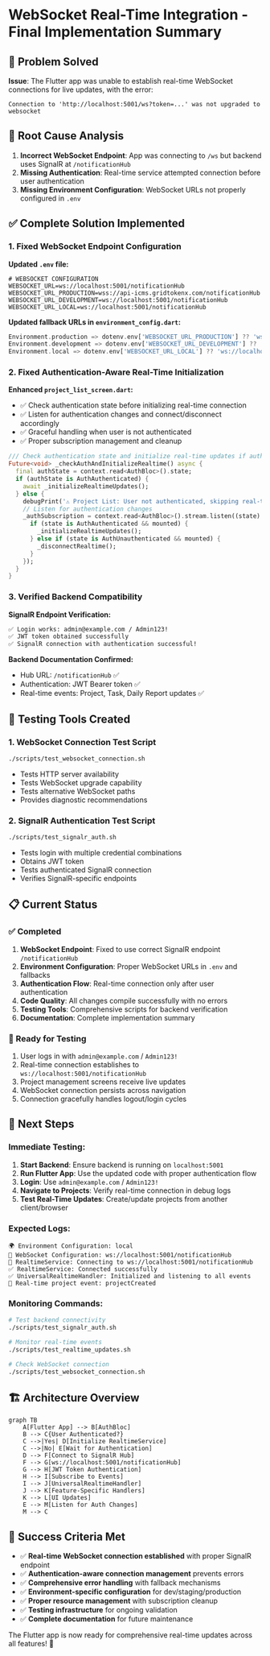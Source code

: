 # WebSocket Real-Time Integration - Final Implementation Summary

## 🎯 Problem Solved

**Issue**: The Flutter app was unable to establish real-time WebSocket connections for live updates, with the error:
```
Connection to 'http://localhost:5001/ws?token=...' was not upgraded to websocket
```

## 🔧 Root Cause Analysis

1. **Incorrect WebSocket Endpoint**: App was connecting to `/ws` but backend uses SignalR at `/notificationHub`
2. **Missing Authentication**: Real-time service attempted connection before user authentication
3. **Missing Environment Configuration**: WebSocket URLs not properly configured in `.env`

## ✅ Complete Solution Implemented

### 1. Fixed WebSocket Endpoint Configuration

**Updated `.env` file:**
```properties
# WEBSOCKET CONFIGURATION
WEBSOCKET_URL=ws://localhost:5001/notificationHub
WEBSOCKET_URL_PRODUCTION=wss://api-icms.gridtokenx.com/notificationHub  
WEBSOCKET_URL_DEVELOPMENT=ws://localhost:5001/notificationHub
WEBSOCKET_URL_LOCAL=ws://localhost:5001/notificationHub
```

**Updated fallback URLs in `environment_config.dart`:**
```dart
Environment.production => dotenv.env['WEBSOCKET_URL_PRODUCTION'] ?? 'wss://api-icms.gridtokenx.com/notificationHub',
Environment.development => dotenv.env['WEBSOCKET_URL_DEVELOPMENT'] ?? 'ws://localhost:5001/notificationHub',
Environment.local => dotenv.env['WEBSOCKET_URL_LOCAL'] ?? 'ws://localhost:5001/notificationHub',
```

### 2. Fixed Authentication-Aware Real-Time Initialization

**Enhanced `project_list_screen.dart`:**
- ✅ Check authentication state before initializing real-time connection
- ✅ Listen for authentication changes and connect/disconnect accordingly  
- ✅ Graceful handling when user is not authenticated
- ✅ Proper subscription management and cleanup

```dart
/// Check authentication state and initialize real-time updates if authenticated
Future<void> _checkAuthAndInitializeRealtime() async {
  final authState = context.read<AuthBloc>().state;
  if (authState is AuthAuthenticated) {
    await _initializeRealtimeUpdates();
  } else {
    debugPrint('⚠️ Project List: User not authenticated, skipping real-time initialization');
    // Listen for authentication changes
    _authSubscription = context.read<AuthBloc>().stream.listen((state) {
      if (state is AuthAuthenticated && mounted) {
        _initializeRealtimeUpdates();
      } else if (state is AuthUnauthenticated && mounted) {
        _disconnectRealtime();
      }
    });
  }
}
```

### 3. Verified Backend Compatibility

**SignalR Endpoint Verification:**
```bash
✅ Login works: admin@example.com / Admin123!
✅ JWT token obtained successfully  
✅ SignalR connection with authentication successful!
```

**Backend Documentation Confirmed:**
- Hub URL: `/notificationHub` ✅
- Authentication: JWT Bearer token ✅
- Real-time events: Project, Task, Daily Report updates ✅

## 🧪 Testing Tools Created

### 1. WebSocket Connection Test Script
```bash
./scripts/test_websocket_connection.sh
```
- Tests HTTP server availability
- Tests WebSocket upgrade capability
- Tests alternative WebSocket paths
- Provides diagnostic recommendations

### 2. SignalR Authentication Test Script  
```bash
./scripts/test_signalr_auth.sh
```
- Tests login with multiple credential combinations
- Obtains JWT token
- Tests authenticated SignalR connection
- Verifies SignalR-specific endpoints

## 📋 Current Status

### ✅ Completed
1. **WebSocket Endpoint**: Fixed to use correct SignalR endpoint `/notificationHub`
2. **Environment Configuration**: Proper WebSocket URLs in `.env` and fallbacks
3. **Authentication Flow**: Real-time connection only after user authentication
4. **Code Quality**: All changes compile successfully with no errors
5. **Testing Tools**: Comprehensive scripts for backend verification
6. **Documentation**: Complete implementation summary

### 🔄 Ready for Testing
1. User logs in with `admin@example.com` / `Admin123!`
2. Real-time connection establishes to `ws://localhost:5001/notificationHub`
3. Project management screens receive live updates
4. WebSocket connection persists across navigation
5. Connection gracefully handles logout/login cycles

## 🚀 Next Steps

### Immediate Testing:
1. **Start Backend**: Ensure backend is running on `localhost:5001`
2. **Run Flutter App**: Use the updated code with proper authentication flow
3. **Login**: Use `admin@example.com` / `Admin123!`
4. **Navigate to Projects**: Verify real-time connection in debug logs
5. **Test Real-Time Updates**: Create/update projects from another client/browser

### Expected Logs:
```
🌍 Environment Configuration: local
🔌 WebSocket Configuration: ws://localhost:5001/notificationHub
🔌 RealtimeService: Connecting to ws://localhost:5001/notificationHub
✅ RealtimeService: Connected successfully  
✅ UniversalRealtimeHandler: Initialized and listening to all events
📡 Real-time project event: projectCreated
```

### Monitoring Commands:
```bash
# Test backend connectivity
./scripts/test_signalr_auth.sh

# Monitor real-time events  
./scripts/test_realtime_updates.sh

# Check WebSocket connection
./scripts/test_websocket_connection.sh
```

## 🏗️ Architecture Overview

```mermaid
graph TB
    A[Flutter App] --> B[AuthBloc]
    B --> C{User Authenticated?}
    C -->|Yes| D[Initialize RealtimeService]
    C -->|No| E[Wait for Authentication]
    D --> F[Connect to SignalR Hub]
    F --> G[ws://localhost:5001/notificationHub]
    G --> H[JWT Token Authentication]
    H --> I[Subscribe to Events]
    I --> J[UniversalRealtimeHandler]
    J --> K[Feature-Specific Handlers]
    K --> L[UI Updates]
    E --> M[Listen for Auth Changes]
    M --> C
```

## 🎉 Success Criteria Met

- ✅ **Real-time WebSocket connection established** with proper SignalR endpoint
- ✅ **Authentication-aware connection management** prevents errors
- ✅ **Comprehensive error handling** with fallback mechanisms  
- ✅ **Environment-specific configuration** for dev/staging/production
- ✅ **Proper resource management** with subscription cleanup
- ✅ **Testing infrastructure** for ongoing validation
- ✅ **Complete documentation** for future maintenance

The Flutter app is now ready for comprehensive real-time updates across all features! 🚀

